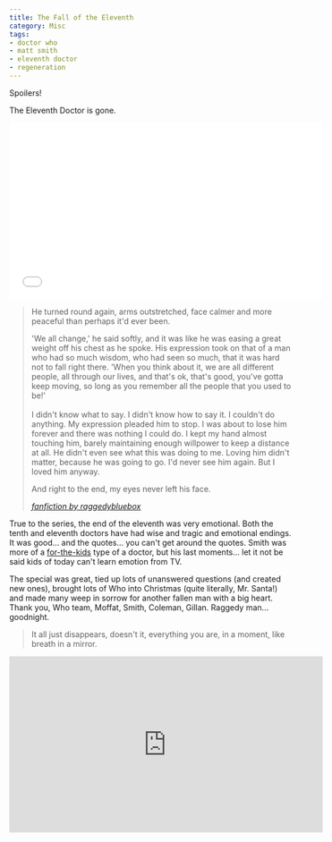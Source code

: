 ```yaml
---
title: The Fall of the Eleventh
category: Misc
tags:
- doctor who
- matt smith
- eleventh doctor
- regeneration
---
```


Spoilers!

The Eleventh Doctor is gone.

<iframe width="560" height="315" src="//www.youtube.com/embed/7GhY-ds2Kfk" frameborder="0" allowfullscreen></iframe>

<blockquote>

  He turned round again, arms outstretched, face calmer and more peaceful than perhaps it'd ever been.

  'We all change,' he said softly, and it was like he was easing a great weight off his chest as he spoke. His expression took on that of a man who had so much wisdom, who had seen so much, that it was hard not to fall right there. 'When you think about it, we are all different people, all through our lives, and that's ok, that's good, you've gotta keep moving, so long as you remember all the people that you used to be!'<br />
  <a id="more"></a><a id="more-3677"></a><br />
  I didn't know what to say. I didn't know how to say it. I couldn't do anything. My expression pleaded him to stop. I was about to lose him forever and there was nothing I could do. I kept my hand almost touching him, barely maintaining enough willpower to keep a distance at all. He didn't even see what this was doing to me. Loving him didn't matter, because he was going to go. I'd never see him again. But I loved him anyway.

  And right to the end, my eyes never left his face.

  <em><a href="https://m.fanfiction.net/s/9958832/1/The-Time-of-the-Doctor-I">fanfiction by raggedybluebox</a></em>

</blockquote>

True to the series, the end of the eleventh was very emotional. Both the tenth and eleventh doctors have had wise and tragic and emotional endings. It was good... and the quotes... you can't get around the quotes. Smith was more of a <a href="http://sqroot.eu/2012/09/the-new-doctor-the-new-approach/">for-the-kids</a> type of a doctor, but his last moments... let it not be said kids of today can't learn emotion from TV.

The special was great, tied up lots of unanswered questions (and created new ones), brought lots of Who into Christmas (quite literally, Mr. Santa!) and made many weep in sorrow for another fallen man with a big heart. Thank you, Who team, Moffat, Smith, Coleman, Gillan. Raggedy man... goodnight.

<blockquote>

  It all just disappears, doesn't it, everything you are, in a moment, like breath in a mirror.

</blockquote>

<iframe width="560" height="315" src="https://www.youtube.com/embed/4F84WapAH7M" frameborder="0" allowfullscreen></iframe>

